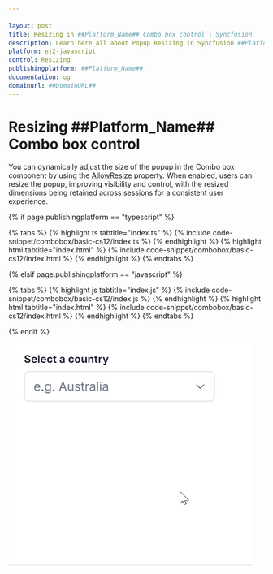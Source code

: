 ```yaml
---

layout: post
title: Resizing in ##Platform_Name## Combo box control | Syncfusion
description: Learn here all about Popup Resizing in Syncfusion ##Platform_Name## Combo box control of Syncfusion Essential JS 2 and more.
platform: ej2-javascript
control: Resizing
publishingplatform: ##Platform_Name##
documentation: ug
domainurl: ##DomainURL##
---
```


# Resizing ##Platform_Name## Combo box control

You can dynamically adjust the size of the popup in the Combo box component by using the [AllowResize](https://ej2.syncfusion.com/javascript/documentation/api/combo-box/#allowresize) property. When enabled, users can resize the popup, improving visibility and control, with the resized dimensions being retained across sessions for a consistent user experience.

{% if page.publishingplatform == "typescript" %}

 {% tabs %}
{% highlight ts tabtitle="index.ts" %}
{% include code-snippet/combobox/basic-cs12/index.ts %}
{% endhighlight %}
{% highlight html tabtitle="index.html" %}
{% include code-snippet/combobox/basic-cs12/index.html %}
{% endhighlight %}
{% endtabs %}        

{% elsif page.publishingplatform == "javascript" %}

{% tabs %}
{% highlight js tabtitle="index.js" %}
{% include code-snippet/combobox/basic-cs12/index.js %}
{% endhighlight %}
{% highlight html tabtitle="index.html" %}
{% include code-snippet/combobox/basic-cs12/index.html %}
{% endhighlight %}
{% endtabs %}


{% endif %}

![Resizing in Combo box Component](../images/combobox-resize.gif)
